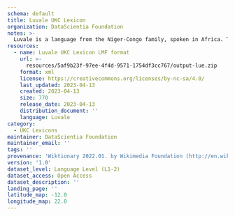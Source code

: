 ```yaml
---
schema: default
title: Luvale UKC Lexicon
organization: DataScientia Foundation
notes: >-
  Luvale is a language from the Niger-Congo family, spoken in Africa. The UKC Lexicon of Luvale is represented as a lexico-semantic network. It consists of words, word senses, synsets, as well as sense-level and synset-level relationships.
resources:
  - name: Luvale UKC Lexicon LMF format
    url: >-
      resources/5af9b23f-97ee-4f4d-9571-1754df3cc767/output-lue.zip
    format: xml
    license: https://creativecommons.org/licenses/by-nc-sa/4.0/
    last_updated: 2023-04-13
    created: 2023-04-13
    size: 770
    release_date: 2023-04-13
    distribution_document: ''
    language: Luvale
category:
  - UKC Lexicons
maintainer: DataScientia Foundation
maintainer_email: ''
tags: ''
provenance: 'Wiktionary 2022.01. by Wikimedia Foundation (http://en.wiktionary.org); Princeton WordNet 2.1 by Princeton University (https://wordnet.princeton.edu)'
version: '1.0'
dataset_level: Language Level (L1-2)
dataset_access: Open Access
dataset_description: ''
landing_page: ''
latitude_map: -12.0
longitude_map: 22.0
---
```

